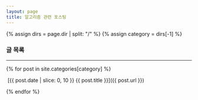 ```yaml
---
layout: page
title: 알고리즘 관련 포스팅
---
```

{% assign dirs = page.dir | split: "/" %}
{% assign category = dirs[-1] %}

### 글 목록
---

{% for post in site.categories[category] %}

​	[{{ post.date | slice: 0, 10 }} {{ post.title }}]({{ post.url }})

{% endfor  %}
